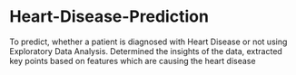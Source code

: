 # Heart-Disease-Prediction
To predict, whether a patient is diagnosed with Heart Disease or not using Exploratory Data Analysis. Determined the insights of the data, extracted key points based on features which are causing the heart disease
